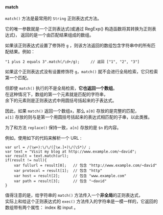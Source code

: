 #### match

`match()` 方法是最常用的 `String` 正则表达式方法。  

它的唯一参数就是一个正则表达式<red>(或通过 RegExp() 构造函数将其转换为正则表达式)</red>，
返回的是一个由匹配结果组成的数组。  

如果该正则表达式设置了修饰符 `g` ，则该方法<red>返回的数组包含字符串中的所有匹配结果</red>。例如：

	"1 plus 2 equals 3".match(/\d+/g);     // 返回 ["1", "2", "3"]

如果这个正则表达式没有设置修饰符 `g`，`match()` 就不会进行全局检索，它只检索第一个匹配。  

但即使 `match()` 执行的不是全局检索，**它也返回一个数组**。  
在这种情况下，数组的第一个元素就是匹配的字符串，  
余下的元素则是正则表达式中用圆括号括起来的子表达式。  

因此，如果 `match()` 返回一个数组`a`，那么 `a[0]` 存放的是完整的匹配，  
`a[1]` 存放的则与是第一个用圆括号括起来的表达式相匹配的子串，以此类推。  

为了和方法 `replace()` 保持一致，`a[n]` 存放的是 `$n` 的内容。

例如，使用如下的代码来解析一个 URL :  

	var url = /(\w+):\/\/([\w.]+)\/(\S*)/ ;
    var text = "Visit my blog at http://www.example.com/~david";
    var result = text.match(url);
    if(result != null){
    	var fullurl = result[0];   // 包含 "http://www.example.com/~david"
        var protocol = result[1];  // 包含 "http"
        var host = result[2];      // 包含 "www.example.com"
        var path = result[3];      // 包含 "~david" 
    }
      
值得注意的是，给字符串的 `match()` 方法传入一个**非全局**的正则表达式，  
实际上和给这个正则表达式的 `exec()` 方法传入的字符串是一模一样的，它返回的数组带有两个属性： index 和 input 。
